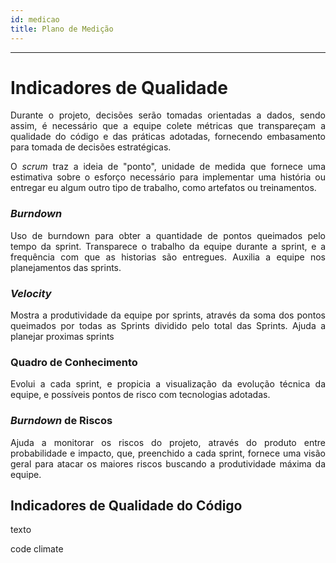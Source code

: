 ```yaml
---
id: medicao    
title: Plano de Medição
---
```


***

# Indicadores de Qualidade    

<p align="justify">
Durante o projeto, decisões serão tomadas orientadas a dados, sendo assim, é necessário que a equipe colete métricas que transpareçam a qualidade do código e das práticas adotadas, fornecendo embasamento para tomada de decisões estratégicas.
</p>  

<p align="justify">
O <i>scrum</i> traz a ideia de "ponto", unidade de medida que fornece uma estimativa sobre o esforço necessário para implementar uma história ou entregar eu algum outro tipo de trabalho, como artefatos ou treinamentos.
</p>  

### _Burndown_   

<p align="justify">
Uso de burndown para obter a quantidade de pontos queimados pelo tempo da sprint.
Transparece o trabalho da equipe durante a sprint, e a frequência com que as historias são entregues.
Auxilia a equipe nos planejamentos das sprints. 
</p>  

### _Velocity_

<p align="justify">
Mostra a produtividade da equipe por sprints, através da soma dos pontos queimados por todas as Sprints dividido pelo total das Sprints.
Ajuda a planejar proximas sprints
</p>  

### Quadro de Conhecimento
<p align="justify">
Evolui a cada sprint, e propicia a visualização da evolução técnica da equipe, e possíveis pontos de risco com tecnologias adotadas.
</p>  

### _Burndown_ de Riscos   

<p align="justify">
Ajuda a monitorar os riscos do projeto, através do produto entre probabilidade e impacto, que, preenchido a cada sprint, fornece uma visão geral para atacar os maiores riscos buscando a produtividade máxima da equipe.
</p>  


## Indicadores de Qualidade do Código      
<p align="justify">
texto
</p>  

code climate
